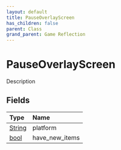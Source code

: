 ```yaml
---
layout: default
title: PauseOverlayScreen
has_children: false
parent: Class
grand_parent: Game Reflection
---
```

# PauseOverlayScreen
Description 

## Fields

| Type | Name |
|:----------|:--------------|
| [String](/riftbreaker-wiki/docs/game-reflection/components/string/) | platform |
| [bool](/riftbreaker-wiki/docs/game-reflection/components/bool/) | have_new_items |

